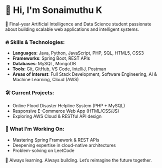 # 👋 Hi, I'm Sonaimuthu K

🚀 Final-year Artificial Intelligence and Data Science student passionate about building scalable web applications and intelligent systems.

### 🔥 Skills & Technologies:
- **Languages**: Java, Python, JavaScript, PHP, SQL, HTML5, CSS3
- **Frameworks**: Spring Boot, REST APIs
- **Databases**: MySQL, MongoDB
- **Tools**: Git, GitHub, VS Code, IntelliJ, Postman
- **Areas of Interest**: Full Stack Development, Software Engineering, AI & Machine Learning, Cloud (AWS)

### 🛠️ Current Projects:
- Online Flood Disaster Helpline System (PHP + MySQL)
- Responsive E-Commerce Web App (HTML/CSS/JS)
- Exploring AWS Cloud & RESTful API design

### 🎯 What I’m Working On:
- Mastering Spring Framework & REST APIs
- Deepening expertise in cloud-native architectures
- Problem-solving on LeetCode


🚀 Always learning. Always building. Let’s reimagine the future together.
